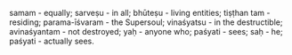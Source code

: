 samam - equally; sarveṣu - in all; bhūteṣu - living entities; tiṣṭhan tam - residing; parama-īśvaram - the Supersoul; vinaśyatsu - in the destructible; avinaśyantam - not destroyed; yaḥ - anyone who; paśyati - sees; saḥ - he; paśyati - actually sees.